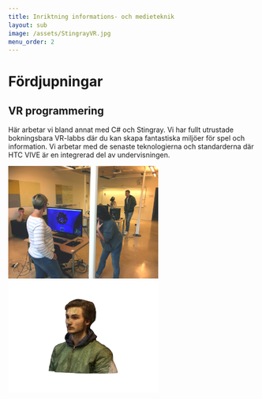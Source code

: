 ```yaml
---
title: Inriktning informations- och medieteknik
layout: sub
image: /assets/StingrayVR.jpg
menu_order: 2
---
```


# Fördjupningar

## VR programmering

Här arbetar vi bland annat med C# och Stingray. Vi har
fullt utrustade bokningsbara VR-labbs där du kan skapa
fantastiska miljöer för spel och information. Vi arbetar
med de senaste teknologierna och standarderna där HTC
VIVE är en integrerad del av undervisningen.


<img src="/assets/VRlabb.jpg" alt="VRlabb" style="width:304px;height:228px;"> <img src="/assets/VRmodellerings.jpg" alt="VRmodellering" style="width:304px;height:228px;">
